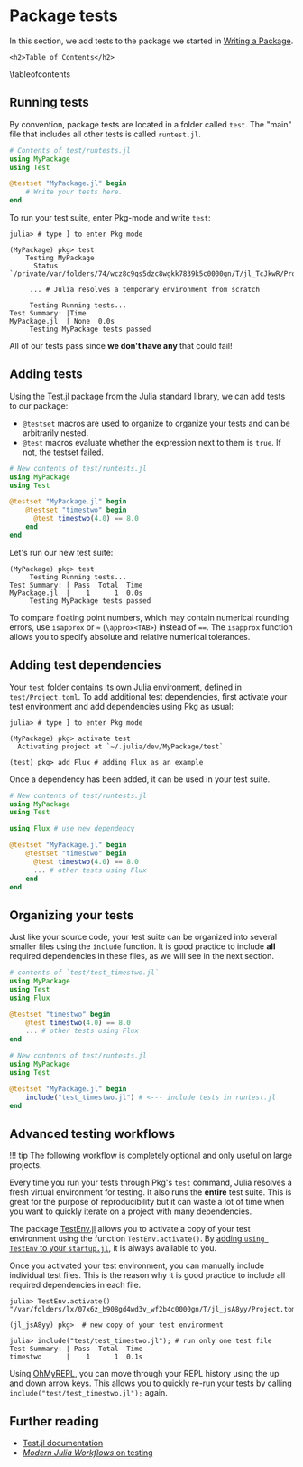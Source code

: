 
# Package tests

In this section, we add tests to the package we started in [Writing a Package](/write).

~~~
<h2>Table of Contents</h2>
~~~
\tableofcontents



## Running tests
By convention, package tests are located in a folder called `test`.
The "main" file that includes all other tests is called `runtest.jl`.

```julia
# Contents of test/runtests.jl
using MyPackage
using Test

@testset "MyPackage.jl" begin
    # Write your tests here.
end
```

To run your test suite, enter Pkg-mode and write `test`: 

```julia-repl
julia> # type ] to enter Pkg mode

(MyPackage) pkg> test
    Testing MyPackage
      Status `/private/var/folders/74/wcz8c9qs5dzc8wgkk7839k5c0000gn/T/jl_TcJkwR/Project.toml`

     ... # Julia resolves a temporary environment from scratch
    
     Testing Running tests...
Test Summary: |Time
MyPackage.jl  | None  0.0s
     Testing MyPackage tests passed
```

All of our tests pass since **we don't have any** that could fail!

## Adding tests

Using the [Test.jl](https://docs.julialang.org/en/v1/stdlib/Test/) package from the Julia standard library,
we can add tests to our package:

* `@testset` macros are used to organize to organize your tests and can be arbitrarily nested.
* `@test` macros evaluate whether the expression next to them is `true`. If not, the testset failed.

```julia
# New contents of test/runtests.jl
using MyPackage
using Test

@testset "MyPackage.jl" begin
    @testset "timestwo" begin
      @test timestwo(4.0) == 8.0
    end
end
```

Let's run our new test suite:

```julia-repl
(MyPackage) pkg> test
     Testing Running tests...
Test Summary: | Pass  Total  Time
MyPackage.jl  |    1      1  0.0s
     Testing MyPackage tests passed 
```

To compare floating point numbers, which may contain numerical rounding errors, use `isapprox` or `≈` (`\approx<TAB>`) instead of `==`.
The `isapprox` function allows you to specify absolute and relative numerical tolerances.

## Adding test dependencies

Your `test` folder contains its own Julia environment, defined in `test/Project.toml`.
To add additional test dependencies, first activate your test environment and add dependencies using Pkg as usual:

```julia-repl
julia> # type ] to enter Pkg mode

(MyPackage) pkg> activate test
  Activating project at `~/.julia/dev/MyPackage/test`

(test) pkg> add Flux # adding Flux as an example
```

Once a dependency has been added, it can be used in your test suite.

```julia
# New contents of test/runtests.jl
using MyPackage
using Test

using Flux # use new dependency 

@testset "MyPackage.jl" begin
    @testset "timestwo" begin
      @test timestwo(4.0) == 8.0
      ... # other tests using Flux
    end
end
```

## Organizing your tests

Just like your source code, your test suite can be organized into several smaller files using the `include` function.
It is good practice to include **all** required dependencies in these files, as we will see in the next section.

```julia
# contents of `test/test_timestwo.jl`
using MyPackage
using Test
using Flux

@testset "timestwo" begin
    @test timestwo(4.0) == 8.0
    ... # other tests using Flux
end
```

```julia
# New contents of test/runtests.jl
using MyPackage
using Test

@testset "MyPackage.jl" begin
    include("test_timestwo.jl") # <--- include tests in runtest.jl
end
```

## Advanced testing workflows

!!! tip
    The following workflow is completely optional and only useful on large projects.

Every time you run your tests through Pkg's `test` command, Julia resolves a fresh virtual environment for testing. It also runs the **entire** test suite. 
This is great for the purpose of reproducibility but it can waste a lot of time when you want to quickly iterate on a project with many dependencies.

The package [TestEnv.jl](https://github.com/JuliaTesting/TestEnv.jl) allows you to activate a copy of your test environment using the function `TestEnv.activate()`.
By [adding `using TestEnv` to your `startup.jl`](/repl), it is always available to you.

Once you activated your test environment, you can manually include individual test files.
This is the reason why it is good practice to include all required dependencies in each file.

```julia-repl
julia> TestEnv.activate()
"/var/folders/lx/07x6z_b908gd4wd3v_wf2b4c0000gn/T/jl_jsA8yy/Project.toml"

(jl_jsA8yy) pkg>  # new copy of your test environment

julia> include("test/test_timestwo.jl"); # run only one test file
Test Summary: | Pass  Total  Time
timestwo      |    1      1  0.1s
```
Using [OhMyREPL](/repl), you can move through your REPL history using the up and down arrow keys. This allows you to quickly re-run your tests by calling `include("test/test_timestwo.jl");` again.

## Further reading
- [Test.jl documentation](https://docs.julialang.org/en/v1/stdlib/Test/)
- [*Modern Julia Workflows* on testing](https://modernjuliaworkflows.github.io/sharing/#testing)
